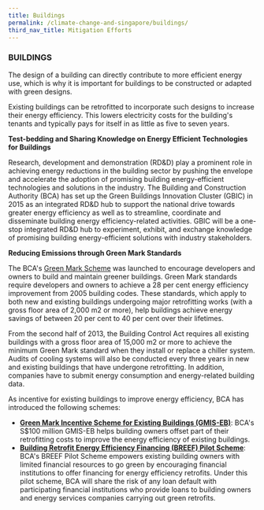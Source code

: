 ```yaml
---
title: Buildings
permalink: /climate-change-and-singapore/buildings/
third_nav_title: Mitigation Efforts
---
```


### BUILDINGS

The design of a building can directly contribute to more efficient energy use, which is why it is important for buildings to be constructed or adapted with green designs.

Existing buildings can be retrofitted to incorporate such designs to increase their energy efficiency. This lowers electricity costs for the building's tenants and typically pays for itself in as little as five to seven years.

**Test-bedding and Sharing Knowledge on Energy Efficient Technologies for Buildings**

Research, development and demonstration (RD&D) play a prominent role in achieving energy reductions in the building sector by pushing the envelope and accelerate the adoption of promising building energy-efficient technologies and solutions in the industry. The Building and Construction Authority (BCA) has set up the Green Buildings Innovation Cluster (GBIC) in 2015 as an integrated RD&D hub to support the national drive towards greater energy efficiency as well as to streamline, coordinate and disseminate building energy efficiency-related activities. GBIC will be a one-stop integrated RD&D hub to experiment, exhibit, and exchange knowledge of promising building energy-efficient solutions with industry stakeholders.

**Reducing Emissions through Green Mark Standards**

The BCA's [<a href="http://www.bca.gov.sg/GreenMark/green_mark_buildings.html" target="_blank">Green Mark Scheme</a>](http://www.bca.gov.sg/GreenMark/green_mark_buildings.html) was launched to encourage developers and owners to build and maintain greener buildings. Green Mark standards require developers and owners to achieve a 28 per cent energy efficiency improvement from 2005 building codes. These standards, which apply to both new and existing buildings undergoing major retrofitting works (with a gross floor area of 2,000 m2 or more), help buildings achieve energy savings of between 20 per cent to 40 per cent over their lifetimes.

From the second half of 2013, the Building Control Act requires all existing buildings with a gross floor area of 15,000 m2 or more to achieve the minimum Green Mark standard when they install or replace a chiller system. Audits of cooling systems will also be conducted every three years in new and existing buildings that have undergone retrofitting. In addition, companies have to submit energy consumption and energy-related building data.

As incentive for existing buildings to improve energy efficiency, BCA has introduced the following schemes:

* **[<a href="https://www.bca.gov.sg/greenmark/gmiseb.html" target="_blank">Green Mark Incentive Scheme for Existing Buildings (GMIS-EB)</a>](https://www.bca.gov.sg/greenmark/gmiseb.html)**: BCA's S$100 million GMIS-EB helps building owners offset part of their retrofitting costs to improve the energy efficiency of existing buildings.
* **[<a href="https://www.bca.gov.sg/GreenMark/breef.html" target="_blank">Building Retrofit Energy Efficiency Financing (BREEF) Pilot Scheme</a>](https://www.bca.gov.sg/GreenMark/breef.html)**: BCA's BREEF Pilot Scheme empowers existing building owners with limited financial resources to go green by encouraging financial institutions to offer financing for energy efficiency retrofits. Under this pilot scheme, BCA will share the risk of any loan default with participating financial institutions who provide loans to building owners and energy services companies carrying out green retrofits.

